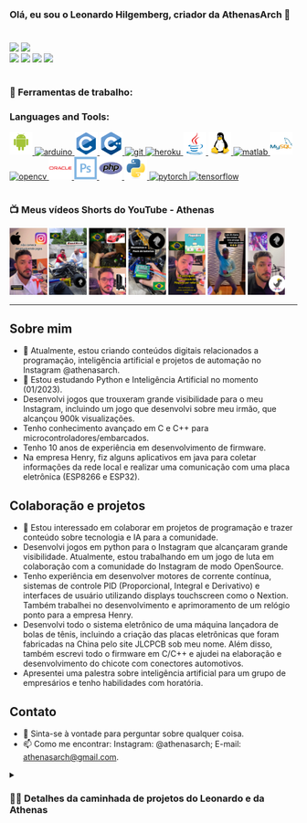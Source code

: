 <!-- **********************************************************************************************************************************  -->
<!-- Inicio, aqui estou intrudizindo sobre a minha pessoa:  -->
### Olá, eu sou o Leonardo Hilgemberg, criador da AthenasArch 👋

<!-- Isso aqui "#" faz com que crie uma linha simples, para separar o conteudo  -->
# 

<!-- **********************************************************************************************************************************  -->
<!-- Aqui eu trato a caixa de Status e das linguagens mais utilizadas  -->
<!-- Foram tiaradas do site: "[https://dev.to/envoy_/150-badges-for-github-pnk#contents](https://github.com/anuraghazra/github-readme-stats/blob/master/readme.md#deploy-on-your-own-vercel-instance)" -->
<!-- DICA! Para ajustar as imagens, lide na configuracao width="00%", faça alteração delas até acertar o tamanho ideal  -->
<picture>
<source 
  srcset="https://github-readme-stats.vercel.app/api?username=AthenasArch&show_icons=true&theme=radical"
  media="(prefers-color-scheme: dark)"
/>
<source
  srcset="https://github-readme-stats.vercel.app/api?username=AthenasArch&show_icons=true"
  media="(prefers-color-scheme: light), (prefers-color-scheme: no-preference)"
/>
<img width="50%" src="https://github-readme-stats.vercel.app/api?username=AthenasArch&show_icons=true" />
</picture>

<a href="https://github.com/anuraghazra/convoychat">
  <img width="38%" src="https://github-readme-stats.vercel.app/api/top-langs/?username=AthenasArch&layout=compact&theme=radical" />
</a>

<!-- **********************************************************************************************************************************  -->
<!-- Aqui eu trato os links das minhas redes sociais -->
<!-- Foram tiaradas do site: "https://dev.to/envoy_/150-badges-for-github-pnk#contents" -->
<div>
  	<!-- Link do youtube -->
	<a href="https://www.youtube.com/channel/UCpN0rPQxaVmqBYqXyltqowQ" target="_blank"><img src="https://img.shields.io/badge/YouTube-FF0000?style=for-the-badge&logo=youtube&logoColor=white" target="_blank"></a>
	<!-- Link do meu Gmail -->
  	<a href="hathenasarch@gmail.com" target="_blank"><img src="https://img.shields.io/badge/Gmail-D14836?style=for-the-badge&logo=gmail&logoColor=white" target="_blank"></a>
	<!-- Link do meu instagram Athenas -->
  	<a href="https://instagram.com/athenasarch?igshid=YmMyMTA2M2Y=" target="_blank"><img src="https://img.shields.io/badge/Instagram-E4405F?style=for-the-badge&logo=instagram&logoColor=white" target="_blank"></a>
	<!-- Link do linkedin Athenas -->
	<a href="https://www.linkedin.com/in/athenas-arch-0159701b7/?original_referer=" target="_blank"><img src="https://img.shields.io/badge/LinkedIn-0077B5?style=for-the-badge&logo=linkedin&logoColor=white" target="_blank"></a>
</div>

<!-- "#" = (faz uma linha/borda simples) -->
#

<!-- Aqui eu crio um novo tópido sobre as ferramentas que eu ja utilizei em algum momento da minha vida -->
<!-- No site que eu irei deixar abaixo você pode selecionar as ferramentas que ja utiliou e clicar em gerar que ele vai gerar o HTML para colar aqui -->
<!-- "https://rahuldkjain.github.io/gh-profile-readme-generator/" -->
### 🧰 Ferramentas de trabalho:

<p align="left">
</p>
<h3 align="left">Languages and Tools:</h3>
<p align="left"> <a href="https://developer.android.com" target="_blank" rel="noreferrer"> 
<img src="https://raw.githubusercontent.com/devicons/devicon/master/icons/android/android-original-wordmark.svg" alt="android" width="40" height="40"/> </a> 
<a href="https://www.arduino.cc/" target="_blank" rel="noreferrer"> 
<img src="https://cdn.worldvectorlogo.com/logos/arduino-1.svg" alt="arduino" width="40" height="40"/> </a> <a href="https://www.cprogramming.com/" target="_blank" rel="noreferrer"> 
<img src="https://raw.githubusercontent.com/devicons/devicon/master/icons/c/c-original.svg" alt="c" width="40" height="40"/> </a> 
<a href="https://www.w3schools.com/cpp/" target="_blank" rel="noreferrer"> 
<img src="https://raw.githubusercontent.com/devicons/devicon/master/icons/cplusplus/cplusplus-original.svg" alt="cplusplus" width="40" height="40"/> </a> 
<a href="https://git-scm.com/" target="_blank" rel="noreferrer"> 
<img src="https://www.vectorlogo.zone/logos/git-scm/git-scm-icon.svg" alt="git" width="40" height="40"/> </a> 
<a href="https://heroku.com" target="_blank" rel="noreferrer"> <img src="https://www.vectorlogo.zone/logos/heroku/heroku-icon.svg" alt="heroku" width="40" height="40"/> </a> 
<a href="https://www.java.com" target="_blank" rel="noreferrer"> 
<img src="https://raw.githubusercontent.com/devicons/devicon/master/icons/java/java-original.svg" alt="java" width="40" height="40"/> </a> 
<a href="https://www.linux.org/" target="_blank" rel="noreferrer"> 
<img src="https://raw.githubusercontent.com/devicons/devicon/master/icons/linux/linux-original.svg" alt="linux" width="40" height="40"/> </a> 
<a href="https://www.mathworks.com/" target="_blank" rel="noreferrer"> 
<img src="https://upload.wikimedia.org/wikipedia/commons/2/21/Matlab_Logo.png" alt="matlab" width="40" height="40"/> </a> 
<a href="https://www.mysql.com/" target="_blank" rel="noreferrer"> 
<img src="https://raw.githubusercontent.com/devicons/devicon/master/icons/mysql/mysql-original-wordmark.svg" alt="mysql" width="40" height="40"/> </a> 
<a href="https://opencv.org/" target="_blank" rel="noreferrer"> 
<img src="https://www.vectorlogo.zone/logos/opencv/opencv-icon.svg" alt="opencv" width="40" height="40"/> </a> 
<a href="https://www.oracle.com/" target="_blank" rel="noreferrer"> 
<img src="https://raw.githubusercontent.com/devicons/devicon/master/icons/oracle/oracle-original.svg" alt="oracle" width="40" height="40"/> </a> 
<a href="https://www.photoshop.com/en" target="_blank" rel="noreferrer"> 
<img src="https://raw.githubusercontent.com/devicons/devicon/master/icons/photoshop/photoshop-line.svg" alt="photoshop" width="40" height="40"/> </a> 
<a href="https://www.php.net" target="_blank" rel="noreferrer"> 
<img src="https://raw.githubusercontent.com/devicons/devicon/master/icons/php/php-original.svg" alt="php" width="40" height="40"/> </a> 
<a href="https://www.python.org" target="_blank" rel="noreferrer"> 
<img src="https://raw.githubusercontent.com/devicons/devicon/master/icons/python/python-original.svg" alt="python" width="40" height="40"/> </a> 
<a href="https://pytorch.org/" target="_blank" rel="noreferrer"> 
<img src="https://www.vectorlogo.zone/logos/pytorch/pytorch-icon.svg" alt="pytorch" width="40" height="40"/> </a> 
<a href="https://www.tensorflow.org" target="_blank" rel="noreferrer"> 
<img src="https://www.vectorlogo.zone/logos/tensorflow/tensorflow-icon.svg" alt="tensorflow" width="40" height="40"/> </a> </p>

<!-- "#" = (faz uma linha/borda simples) -->
#

<!-- Aqui eu mostro meus videos do YouTube, que fazem parte do meu currículo -->
### 📺 Meus vídeos Shorts do YouTube - Athenas

<!-- Inicio dos CARDS-SHORT YOUTUBE -->
<!-- Para isso aqui ficar bom, eu peguei as fotos iniciais do videos, criei um repositório no GitHub apenas para imagens 
	Estas imagens que eu carreguei no reósitorio eu estou utilizando aqui, só dimensionei elas para ficar bonito.
	- outro ponto importante, assim como fizemos na parte superior das redes sociais, aqui eu tratei 
	as fotos dos videos como botoes, que quando pressionado levam direto aos videos do YouTube. -->
<div>
	<!-- Video de porque começar com jogos -->
	<a href="https://youtube.com/shorts/N5RL5DKm5p0?feature=share" target="_blank"><img width="13%" src="https://github.com/AthenasArch/imagensDeVideos/blob/0a299a9845981f74e181750898f092525f1dab3b/1E6DD00A-5C13-42AC-9FB9-514D0D314288.jpg" target="_blank"></a>
	<!-- Video tiramos potencia do Kart - OK -->
	<a href="https://youtu.be/_nk-C8XDj_w" target="_blank"><img width="13%" src="https://github.com/AthenasArch/imagensDeVideos/blob/0a299a9845981f74e181750898f092525f1dab3b/3A60DC70-1304-4809-A6F1-5E23CDBBFCA8.jpg" target="_blank"></a>
	<!-- Video carrinho de controle remoto - OK -->
	<a href="https://youtube.com/shorts/QEdMzgKsc94?feature=share" target="_blank"><img width="13%" src="https://github.com/AthenasArch/imagensDeVideos/blob/0a299a9845981f74e181750898f092525f1dab3b/46604307-9B78-4AF4-A21B-1AF7967E6A1E.jpg" target="_blank"></a>
	<!-- Video das baterias do Kart - OK -->
	<a href="https://youtu.be/F3zob1KNGSw" target="_blank"><img width="13%" src="https://github.com/AthenasArch/imagensDeVideos/blob/0a299a9845981f74e181750898f092525f1dab3b/BABA0FDF-3769-4FA5-AB60-0873AADB26FD.jpg" target="_blank"></a>
	<!-- Video do meu jogo do Flappy Bird - OK -->
	<a href="https://youtu.be/oxTepLcOX7k" target="_blank"><img width="13%" src="https://github.com/AthenasArch/imagensDeVideos/blob/0a299a9845981f74e181750898f092525f1dab3b/D3AEC4A9-DDF1-49B1-9162-DB5CDC7A3345.jpg" target="_blank"></a>
	<!-- Video do jogo do Luiz-Di-Game - OK -->
	<a href="https://youtube.com/shorts/G_Flz1Z6nwo?feature=share" target="_blank"><img width="13%" src="https://github.com/AthenasArch/imagensDeVideos/blob/db9848dbed15541877134b0d37c96c8acba185d3/LuizDiGame.jpg" target="_blank"></a>
	<!-- Video do jogo do The-Google-Dino - OK -->
	<a href="https://youtu.be/fc71e82lFhM" target="_blank"><img width="13%" src="https://github.com/AthenasArch/imagensDeVideos/blob/db9848dbed15541877134b0d37c96c8acba185d3/The-Google-Dino.jpg" target="_blank"></a>
</div>	
<!-- END SHORTS DO YOUTUBE-CARDS -->

<!-- "---" = (faz uma linha/borda Larga) -->
---

<!-- Falo um pouco sobre a empresa e sobre o Leonardo, projetos, contatos e mais informações -->
## Sobre mim
- 🔭 Atualmente, estou criando conteúdos digitais relacionados a programação, inteligência artificial e projetos de automação no Instagram @athenasarch.
- 🌱 Estou estudando Python e Inteligência Artificial no momento (01/2023).
- Desenvolvi jogos que trouxeram grande visibilidade para o meu Instagram, incluindo um jogo que desenvolvi sobre meu irmão, que alcançou 900k visualizações.
- Tenho conhecimento avançado em C e C++ para microcontroladores/embarcados.
- Tenho 10 anos de experiência em desenvolvimento de firmware.
- Na empresa Henry, fiz alguns aplicativos em java para coletar informações da rede local e realizar uma comunicação com uma placa eletrônica (ESP8266 e ESP32).

## Colaboração e projetos
- 👯 Estou interessado em colaborar em projetos de programação e trazer conteúdo sobre tecnologia e IA para a comunidade.
- Desenvolvi jogos em python para o Instagram que alcançaram grande visibilidade. Atualmente, estou trabalhando em um jogo de luta em colaboração com a comunidade do Instagram de modo OpenSource.
- Tenho experiência em desenvolver motores de corrente contínua, sistemas de controle PID (Proporcional, Integral e Derivativo) e interfaces de usuário utilizando displays touchscreen como o Nextion. Também trabalhei no desenvolvimento e aprimoramento de um relógio ponto para a empresa Henry.
- Desenvolvi todo o sistema eletrônico de uma máquina lançadora de bolas de tênis, incluindo a criação das placas eletrônicas que foram fabricadas na China pelo site JLCPCB sob meu nome. Além disso, também escrevi todo o firmware em C/C++ e ajudei na elaboração e desenvolvimento do chicote com conectores automotivos.
- Apresentei uma palestra sobre inteligência artificial para um grupo de empresários e tenho habilidades com horatória.
## Contato
- 💬 Sinta-se à vontade para perguntar sobre qualquer coisa.
- 📫 Como me encontrar: Instagram: @athenasarch; E-mail: athenasarch@gmail.com.

<!-- Falo um pouco sobre a empresa e sobre o Leonardo, projetos, contatos e mais informações -->
<details>
 <summary><h3>👨‍💻 Detalhes da caminhada de projetos do Leonardo e da Athenas</h3></summary>
   - Eu sou o leonardo Hilgemberg.
   - 
</details>
<!--
&theme=THEME_NAME
**AthenasArch/AthenasArch** is a ✨ _special_ ✨ repository because its `README.md` (this file) appears on your GitHub profile.



Here are some ideas to get you started:


-->

